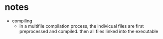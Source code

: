 # notes
* compiling
  * in a multifile compilation process, the indivicual files are first preprocessed and compiled. then all files linked into the executable